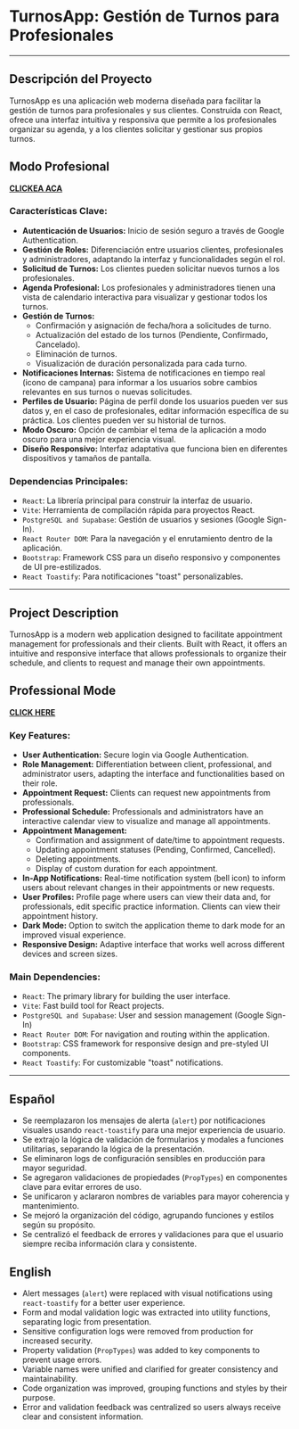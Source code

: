 # TurnosApp: Gestión de Turnos para Profesionales

---

## Descripción del Proyecto

TurnosApp es una aplicación web moderna diseñada para facilitar la gestión de turnos para profesionales y sus clientes. Construida con React, ofrece una interfaz intuitiva y responsiva que permite a los profesionales organizar su agenda, y a los clientes solicitar y gestionar sus propios turnos.

## Modo Profesional

[**CLICKEA ACA**](https://drive.google.com/file/d/1QLaHC4JMPIFAcedvwYeP3HmuVizia46w/view?usp=sharing)

### Características Clave:

*   **Autenticación de Usuarios:**  Inicio de sesión seguro a través de Google Authentication.
*   **Gestión de Roles:** Diferenciación entre usuarios clientes, profesionales y administradores, adaptando la interfaz y funcionalidades según el rol.
*   **Solicitud de Turnos:** Los clientes pueden solicitar nuevos turnos a los profesionales.
*   **Agenda Profesional:** Los profesionales y administradores tienen una vista de calendario interactiva para visualizar y gestionar todos los turnos.
*   **Gestión de Turnos:**
    *   Confirmación y asignación de fecha/hora a solicitudes de turno.
    *   Actualización del estado de los turnos (Pendiente, Confirmado, Cancelado).
    *   Eliminación de turnos.
    *   Visualización de duración personalizada para cada turno.
*   **Notificaciones Internas:** Sistema de notificaciones en tiempo real (icono de campana) para informar a los usuarios sobre cambios relevantes en sus turnos o nuevas solicitudes.
*   **Perfiles de Usuario:** Página de perfil donde los usuarios pueden ver sus datos y, en el caso de profesionales, editar información específica de su práctica. Los clientes pueden ver su historial de turnos.
*   **Modo Oscuro:** Opción de cambiar el tema de la aplicación a modo oscuro para una mejor experiencia visual.
*   **Diseño Responsivo:** Interfaz adaptativa que funciona bien en diferentes dispositivos y tamaños de pantalla.

### Dependencias Principales:

*   `React`: La librería principal para construir la interfaz de usuario.
*   `Vite`: Herramienta de compilación rápida para proyectos React.
*   `PostgreSQL and Supabase`: Gestión de usuarios y sesiones (Google Sign-In).
*   `React Router DOM`: Para la navegación y el enrutamiento dentro de la aplicación.
*   `Bootstrap`: Framework CSS para un diseño responsivo y componentes de UI pre-estilizados.
*   `React Toastify`: Para notificaciones "toast" personalizables.

---

## Project Description

TurnosApp is a modern web application designed to facilitate appointment management for professionals and their clients. Built with React, it offers an intuitive and responsive interface that allows professionals to organize their schedule, and clients to request and manage their own appointments.

## Professional Mode

[**CLICK HERE**](https://drive.google.com/file/d/1QLaHC4JMPIFAcedvwYeP3HmuVizia46w/view?usp=sharing)

### Key Features:

*   **User Authentication:** Secure login via Google Authentication.
*   **Role Management:** Differentiation between client, professional, and administrator users, adapting the interface and functionalities based on their role.
*   **Appointment Request:** Clients can request new appointments from professionals.
*   **Professional Schedule:** Professionals and administrators have an interactive calendar view to visualize and manage all appointments.
*   **Appointment Management:**
    *   Confirmation and assignment of date/time to appointment requests.
    *   Updating appointment statuses (Pending, Confirmed, Cancelled).
    *   Deleting appointments.
    *   Display of custom duration for each appointment.
*   **In-App Notifications:** Real-time notification system (bell icon) to inform users about relevant changes in their appointments or new requests.
*   **User Profiles:** Profile page where users can view their data and, for professionals, edit specific practice information. Clients can view their appointment history.
*   **Dark Mode:** Option to switch the application theme to dark mode for an improved visual experience.
*   **Responsive Design:** Adaptive interface that works well across different devices and screen sizes.

### Main Dependencies:

*   `React`: The primary library for building the user interface.
*   `Vite`: Fast build tool for React projects.
*   `PostgreSQL and Supabase`: User and session management (Google Sign-In)
*   `React Router DOM`: For navigation and routing within the application.
*   `Bootstrap`: CSS framework for responsive design and pre-styled UI components.
*   `React Toastify`: For customizable "toast" notifications.


---

## Español

- Se reemplazaron los mensajes de alerta (`alert`) por notificaciones visuales usando `react-toastify` para una mejor experiencia de usuario.
- Se extrajo la lógica de validación de formularios y modales a funciones utilitarias, separando la lógica de la presentación.
- Se eliminaron logs de configuración sensibles en producción para mayor seguridad.
- Se agregaron validaciones de propiedades (`PropTypes`) en componentes clave para evitar errores de uso.
- Se unificaron y aclararon nombres de variables para mayor coherencia y mantenimiento.
- Se mejoró la organización del código, agrupando funciones y estilos según su propósito.
- Se centralizó el feedback de errores y validaciones para que el usuario siempre reciba información clara y consistente.

## English

- Alert messages (`alert`) were replaced with visual notifications using `react-toastify` for a better user experience.
- Form and modal validation logic was extracted into utility functions, separating logic from presentation.
- Sensitive configuration logs were removed from production for increased security.
- Property validation (`PropTypes`) was added to key components to prevent usage errors.
- Variable names were unified and clarified for greater consistency and maintainability.
- Code organization was improved, grouping functions and styles by their purpose.
- Error and validation feedback was centralized so users always receive clear and consistent information.